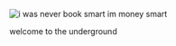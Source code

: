 ![i was never book smart im money smart](https://github.com/RubiconFramework/.github/assets/98416575/6c3f8437-e4cc-40c3-ba63-1ca7ddee15be)

welcome to the underground
